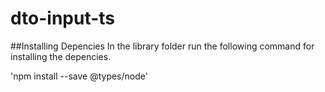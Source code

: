 # dto-input-ts

##Installing Depencies
In the library folder run the following command for installing the depencies.

'npm install --save @types/node'
